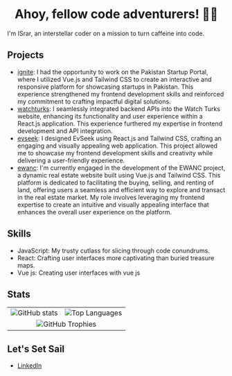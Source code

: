 <h1 align="center">Ahoy, fellow code adventurers! 🏴‍☠️</h1>

I'm ISrar, an interstellar coder on a mission to turn caffeine into code.

Projects
---
- [ignite](https://ignitestartup.pk/): I had the opportunity to work on the Pakistan Startup Portal, where I utilized Vue.js and Tailwind CSS to create an interactive and responsive platform for showcasing startups in Pakistan. This experience strengthened my frontend development skills and reinforced my commitment to crafting impactful digital solutions.
- [watchturks](https://watchturks.tv/): I seamlessly integrated backend APIs into the Watch Turks website, enhancing its functionality and user experience within a React.js application. This experience furthered my expertise in frontend development and API integration.
- [evseek](https://evseek.vercel.app/): I designed EvSeek using React.js and Tailwind CSS, crafting an engaging and visually appealing web application. This project allowed me to showcase my frontend development skills and creativity while delivering a user-friendly experience.
- [ewanc](https://ewanc.com//):  I'm currently engaged in the development of the EWANC project, a dynamic real estate website built using Vue.js and Tailwind CSS. This platform is dedicated to facilitating the buying, selling, and renting of land, offering users a seamless and efficient way to explore and transact in the real estate market. My role involves leveraging my frontend expertise to create an intuitive and visually appealing interface that enhances the overall user experience on the platform.


Skills
---
- JavaScript: My trusty cutlass for slicing through code conundrums.
- React: Crafting user interfaces more captivating than buried treasure maps.
- Vue js: Creating user interfaces with vue js

Stats
---
<table align="center" align="center" border="0" cellspacing="0" cellpadding="0" style="border-collapse: collapse;">
  <tr>
    <td>
      <img src="https://github-readme-stats.vercel.app/api?username=MuhammadIsrarKhan&theme=vue-dark&show_icons=true&hide_border=true&count_private=true" alt="GitHub stats">
    </td>
    <td>
      <img src="https://github-readme-streak-stats.herokuapp.com/?user=MuhammadIsrarKhan&theme=vue-dark&hide_border=true" alt="Top Languages">
    </td>
  </tr>
  <tr>
    <td colspan="2" align="center">
      <img src="https://github-readme-stats.vercel.app/api/top-langs/?username=MuhammadIsrarKhan&theme=vue-dark&show_icons=true&hide_border=true&layout=compact" alt="GitHub Trophies">
    </td>
  </tr>
</table>


Let's Set Sail
---
- [LinkedIn](https://www.linkedin.com/in/muhammad-israr-khan-558300199/)
